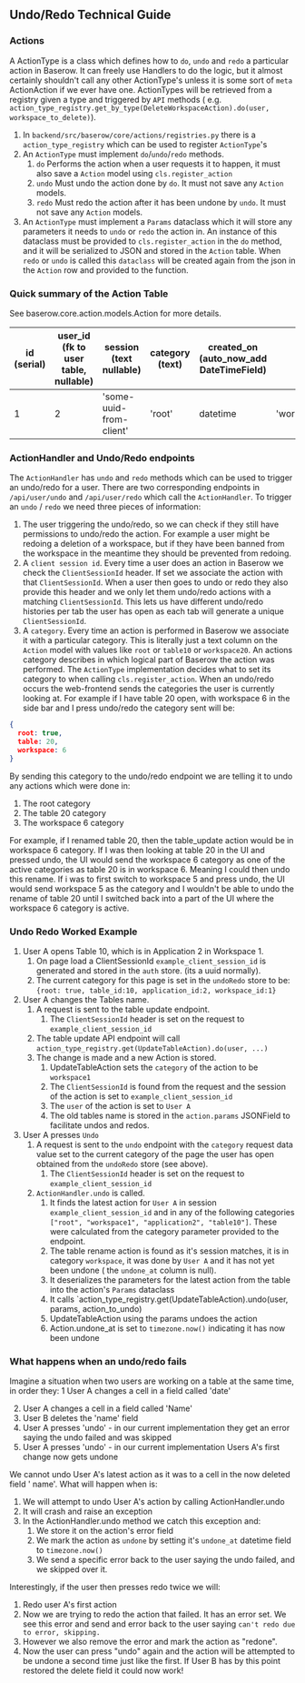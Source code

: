 ## Undo/Redo Technical Guide

### Actions

A ActionType is a class which defines how to `do`, `undo` and `redo` a particular action
in Baserow. It can freely use Handlers to do the logic, but it almost certainly
shouldn't call any other ActionType's unless it is some sort of `meta` ActionAction if
we ever have one. ActionTypes will be retrieved from a registry given a type and
triggered by `API` methods (
e.g. `action_type_registry.get_by_type(DeleteWorkspaceAction).do(user, 
workspace_to_delete)`).

1. In `backend/src/baserow/core/actions/registries.py` there is a `action_type_registry`
   which can be used to register `ActionType`'s
2. An `ActionType` must implement `do`/`undo`/`redo` methods.
    1. `do` Performs the action when a user requests it to happen, it must also save
       a `Action` model using `cls.register_action`
    2. `undo` Must undo the action done by `do`. It must not save any `Action`
       models.
    3. `redo` Must redo the action after it has been undone by `undo`. It must not save
       any `Action` models.
3. An `ActionType` must implement a `Params` dataclass which it will store any
   parameters it needs to `undo` or `redo` the action in. An instance of this dataclass
   must be provided to `cls.register_action` in the `do` method, and it will be
   serialized to JSON and stored in the `Action` table. When `redo` or `undo` is called
   this `dataclass` will be created again from the json in the `Action` row and provided
   to the function.

### Quick summary of the Action Table

See baserow.core.action.models.Action for more details.

| id (serial) | user_id (fk to user table, nullable) | session (text nullable) |  category (text) | created_on (auto_now_add DateTimeField) | type (text)         | params (JSONB)              | undone_at (nullable DateTimeField) | error (text nullable) |
| ------ | ------ | ------ | ------ | ------ |---------------------|-----------------------------| ------ | ------ |
| 1 | 2 | 'some-uuid-from-client' | 'root' | datetime | 'workspace_created' | '{created_workspace_id:10}' |  null | null |

### ActionHandler and Undo/Redo endpoints

The `ActionHandler` has `undo` and `redo` methods which can be used to trigger an
undo/redo for a user. There are two corresponding endpoints in `/api/user/undo`
and `/api/user/redo` which call the `ActionHandler`. To trigger an `undo` / `redo` we
need three pieces of information:

1. The user triggering the undo/redo, so we can check if they still have permissions to
   undo/redo the action. For example a user might be redoing a deletion of a workspace, but
   if they have been banned from the workspace in the meantime they should be prevented
   from redoing.
2. A `client session id`. Every time a user does an action in Baserow we check the
   `ClientSessionId` header. If set we associate the action with that `ClientSessionId`.
   When a user then goes to undo or redo they also provide this header and we only let
   them undo/redo actions with a matching `ClientSessionId`. This lets us have different
   undo/redo histories per tab the user has open as each tab will generate a
   unique `ClientSessionId`.
3. A `category`. Every time an action is performed in Baserow we associate it with a
   particular category. This is literally just a text column on the `Action` model with
   values like `root` or `table10` or `workspace20`. An actions category describes in which
   logical part of Baserow the action was performed. The `ActionType` implementation
   decides what to set its category to when calling `cls.register_action`. When an
   undo/redo occurs the web-frontend sends the categories the user is currently looking
   at. For example if I have table 20 open, with workspace 6 in the side bar and I press
   undo/redo the category sent will be:

```json
{
  root: true,
  table: 20,
  workspace: 6
}
```

By sending this category to the undo/redo endpoint we are telling it to undo any actions
which were done in:

1. The root category
2. The table 20 category
3. The workspace 6 category

For example, if I renamed table 20, then the table_update action would be in workspace 6
category. If I was then looking at table 20 in the UI and pressed undo, the UI would
send the workspace 6 category as one of the active categories as table 20 is in workspace 6.
Meaning I could then undo this rename. If i was to first switch to workspace 5 and press
undo, the UI would send workspace 5 as the category and I wouldn't be able to undo the
rename of table 20 until I switched back into a part of the UI where the workspace 6
category is active.

### Undo Redo Worked Example

1. User A opens Table 10, which is in Application 2 in Workspace 1.
    1. On page load a ClientSessionId `example_client_session_id` is generated and
       stored in the `auth` store. (its a uuid normally).
    1. The current category for this page is set in the `undoRedo` store to
       be: `{root: true, table_id:10, application_id:2, workspace_id:1}`
1. User A changes the Tables name.
    1. A request is sent to the table update endpoint.
        1. The `ClientSessionId` header is set on the request
           to `example_client_session_id`
    1. The table update API endpoint will
       call `action_type_registry.get(UpdateTableAction).do(user, ...)`
    2. The change is made and a new Action is stored.
        1. UpdateTableAction sets the `category` of the action to be `workspace1`
        1. The `ClientSessionId` is found from the request and the session of the action
           is set to `example_client_session_id`
        1. The `user` of the action is set to `User A`
        1. The old tables name is stored in the `action.params` JSONField to facilitate
           undos and redos.
1. User A presses `Undo`
    1. A request is sent to the `undo` endpoint with the `category` request data value
       set to the current category of the page the user has open obtained from
       the `undoRedo` store (see above).
        1. The `ClientSessionId` header is set on the request
           to `example_client_session_id`
    1. `ActionHandler.undo` is called.
        1. It finds the latest action for `User A` in
           session `example_client_session_id` and in any of the following
           categories `["root", "workspace1", "application2", "table10"]`. These were
           calculated from the category parameter provided to the endpoint.
        1. The table rename action is found as it's session matches, it is in
           category `workspace`, it was done by `User A` and it has not yet been undone (
           the `undone_at` column is null).
        1. It deserializes the parameters for the latest action from the table into the
           action's `Params` dataclass
        1. It calls `action_type_registry.get(UpdateTableAction).undo(user, params,
           action_to_undo)
        1. UpdateTableAction using the params undoes the action
        1. Action.undone_at is set to `timezone.now()` indicating it has now been undone

### What happens when an undo/redo fails

Imagine a situation when two users are working on a table at the same time, in order
they:
1 User A changes a cell in a field called 'date'

2. User A changes a cell in a field called 'Name'
3. User B deletes the 'name' field
4. User A presses 'undo' - in our current implementation they get an error saying the
   undo failed and was skipped
5. User A presses 'undo' - in our current implementation Users A's first change now gets
   undone

We cannot undo User A's latest action as it was to a cell in the now deleted field '
name'. What will happen when is:

1. We will attempt to undo User A's action by calling ActionHandler.undo
2. It will crash and raise an exception
3. In the ActionHandler.undo method we catch this exception and:
    1. We store it on the action's error field
    2. We mark the action as `undone` by setting it's `undone_at` datetime field
       to `timezone.now()`
    3. We send a specific error back to the user saying the undo failed, and we skipped
       over it.

Interestingly, if the user then presses redo twice we will:

1. Redo user A's first action
2. Now we are trying to redo the action that failed. It has an error set. We see this
   error and send and error back to the user saying `can't redo due to error, skipping.`
3. However we also remove the error and mark the action as "redone".
4. Now the user can press "undo" again and the action will be attempted to be undone a
   second time just like the first. If User B has by this point restored the delete
   field it could now work!
